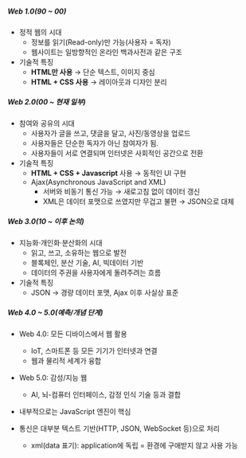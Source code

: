 ##### Web 1.0(90 ~ 00)
- 정적 웹의 시대
	- 정보를 읽기(Read-only)만 가능(사용자 = 독자)
	- 웹사이트는 일방향적인 온라인 백과사전과 같은 구조
- 기술적 특징
	- **HTML만 사용** → 단순 텍스트, 이미지 중심
	- **HTML + CSS 사용** → 레이아웃과 디자인 분리
##### Web 2.0(00 ~ 현재 일부)
- 참여와 공유의 시대
	- 사용자가 글을 쓰고, 댓글을 달고, 사진/동영상을 업로드
	- 사용자들은 단순한 독자가 아닌 참여자가 됨.
	- 사용자들이 서로 연결되며 인터넷은 사회적인 공간으로 전환 
- 기술적 특징
	- **HTML + CSS + Javascript** 사용 → 동적인 UI 구현
	- Ajax(Asynchronous JavaScript and XML)
		- 서버와 비동기 통신 가능 → 새로고침 없이 데이터 갱신
		- XML은 데이터 포맷으로 쓰였지만 무겁고 불편 → JSON으로 대체
##### Web 3.0(10 ~ 이후 논의)
- 지능화·개인화·분산화의 시대
	- 읽고, 쓰고, 소유하는 웹으로 발전
	- 블록체인, 분산 기술, AI, 빅데이터 기반
	- 데이터의 주권을 사용자에게 돌려주려는 흐름
- 기술적 특징
	- JSON → 경량 데이터 포맷, Ajax 이후 사실상 표준

##### Web 4.0 ~ 5.0(예측/개념 단계)
- Web 4.0: 모든 디바이스에서 웹 활용
	- IoT, 스마트폰 등 모든 기기가 인터넷과 연결
	- 웹과 물리적 세계가 융합
- Web 5.0: 감성/지능 웹
	- AI, 뇌-컴퓨터 인터페이스, 감정 인식 기술 등과 결합
- 내부적으로는 JavaScript 엔진이 핵심
- 통신은 대부분 텍스트 기반(HTTP, JSON, WebSocket 등)으로 처리




	- xml(data 표기): application에 독립 = 환경에 구애받지 않고 사용 가능